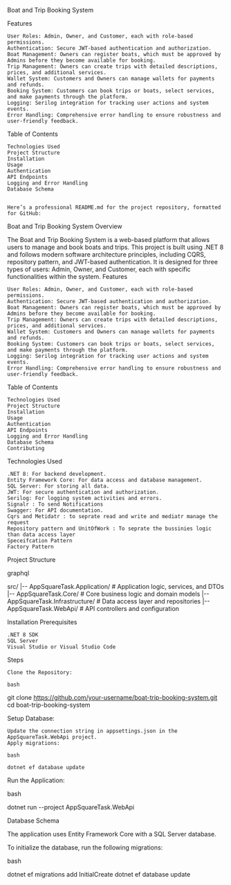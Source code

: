 Boat and Trip Booking System



Features

    User Roles: Admin, Owner, and Customer, each with role-based permissions.
    Authentication: Secure JWT-based authentication and authorization.
    Boat Management: Owners can register boats, which must be approved by Admins before they become available for booking.
    Trip Management: Owners can create trips with detailed descriptions, prices, and additional services.
    Wallet System: Customers and Owners can manage wallets for payments and refunds.
    Booking System: Customers can book trips or boats, select services, and make payments through the platform.
    Logging: Serilog integration for tracking user actions and system events.
    Error Handling: Comprehensive error handling to ensure robustness and user-friendly feedback.

Table of Contents

    Technologies Used
    Project Structure
    Installation
    Usage
    Authentication
    API Endpoints
    Logging and Error Handling
    Database Schema


    Here’s a professional README.md for the project repository, formatted for GitHub:
Boat and Trip Booking System
Overview

The Boat and Trip Booking System is a web-based platform that allows users to manage and book boats and trips. This project is built using .NET 8 and follows modern software architecture principles, including CQRS, repository pattern, and JWT-based authentication. It is designed for three types of users: Admin, Owner, and Customer, each with specific functionalities within the system.
Features

    User Roles: Admin, Owner, and Customer, each with role-based permissions.
    Authentication: Secure JWT-based authentication and authorization.
    Boat Management: Owners can register boats, which must be approved by Admins before they become available for booking.
    Trip Management: Owners can create trips with detailed descriptions, prices, and additional services.
    Wallet System: Customers and Owners can manage wallets for payments and refunds.
    Booking System: Customers can book trips or boats, select services, and make payments through the platform.
    Logging: Serilog integration for tracking user actions and system events.
    Error Handling: Comprehensive error handling to ensure robustness and user-friendly feedback.

Table of Contents

    Technologies Used
    Project Structure
    Installation
    Usage
    Authentication
    API Endpoints
    Logging and Error Handling
    Database Schema
    Contributing

Technologies Used

    .NET 8: For backend development.
    Entity Framework Core: For data access and database management.
    SQL Server: For storing all data.
    JWT: For secure authentication and authorization.
    Serilog: For logging system activities and errors.
    Signalr : To send Notifications
    Swagger: For API documentation.
    Cqrs and Metidatr : to seprate read and write and mediatr manage the request 
    Repository pattern and UnitOfWork : To seprate the bussinies logic than data access layer 
    Speceifcation Pattern
    Factory Pattern 



Project Structure

graphql

src/
|-- AppSquareTask.Application/       # Application logic, services, and DTOs
|-- AppSquareTask.Core/              # Core business logic and domain models
|-- AppSquareTask.Infrastructure/    # Data access layer and repositories
|-- AppSquareTask.WebApi/            # API controllers and configuration



Installation
Prerequisites

    .NET 8 SDK
    SQL Server
    Visual Studio or Visual Studio Code

Steps

    Clone the Repository:

    bash

git clone https://github.com/your-username/boat-trip-booking-system.git
cd boat-trip-booking-system

Setup Database:

    Update the connection string in appsettings.json in the AppSquareTask.WebApi project.
    Apply migrations:

    bash

    dotnet ef database update

Run the Application:

bash

dotnet run --project AppSquareTask.WebApi




Database Schema

The application uses Entity Framework Core with a SQL Server database.

To initialize the database, run the following migrations:

bash

dotnet ef migrations add InitialCreate
dotnet ef database update
